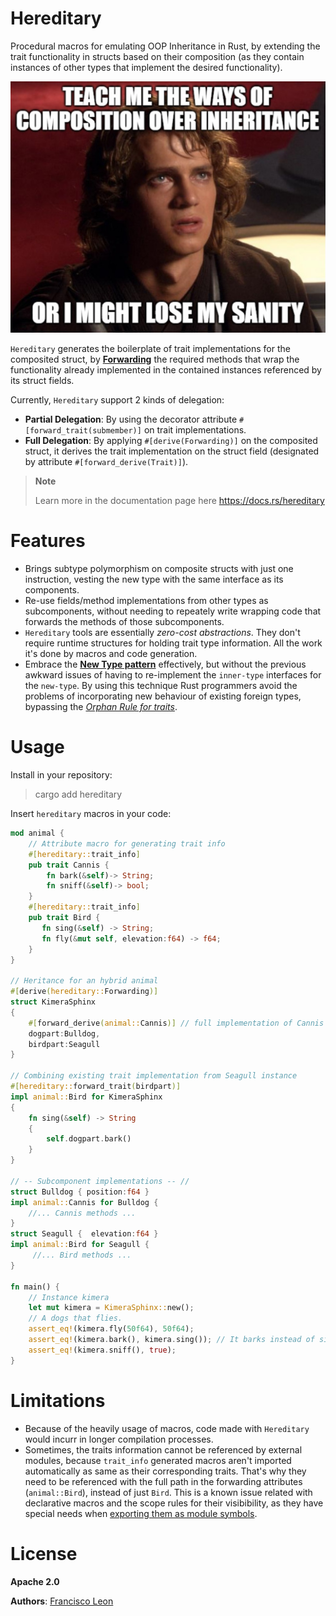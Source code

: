 # Hereditary

Procedural macros for emulating OOP Inheritance in Rust, 
by extending the trait functionality in structs based on their composition
(as they contain instances of other types that implement the desired functionality).

![Composition Over Inheritance](docs/anakin_teachme_the_ways_of_composition.jpg)

`Hereditary` generates the boilerplate of trait implementations for the composited struct,
by [**Forwarding**](https://en.wikipedia.org/wiki/Forwarding_%28object-oriented_programming%29) the 
required methods that wrap the functionality already implemented in the contained instances referenced by its struct fields.

Currently, `Hereditary` support 2 kinds of delegation:
- **Partial Delegation**: By using the decorator attribute `#[forward_trait(submember)]` on trait implementations.
- **Full Delegation**: By applying `#[derive(Forwarding)]` on the composited struct, it derives the trait implementation
 on the struct field (designated by attribute `#[forward_derive(Trait)]`).

> **Note**
>
> Learn more in the documentation page here https://docs.rs/hereditary

# Features
- Brings subtype polymorphism on composite structs with just one instruction, vesting
the new type with the same interface as its components.
- Re-use fields/method implementations from other types as subcomponents, without needing to repeately write wrapping code
that forwards the methods of those subcomponents.
- `Hereditary` tools are essentially *zero-cost abstractions*. They don't require runtime structures for holding trait type information. 
All the work it's done by macros and code generation.
- Embrace the [**New Type pattern**](https://www.lurklurk.org/effective-rust/newtype.html) effectively, but without the previous
awkward issues of having to re-implement the `inner-type` interfaces for the `new-type`. By using this technique Rust programmers
avoid the problems of incorporating new behaviour of existing foreign types, bypassing the 
[*Orphan Rule for traits*](https://doc.rust-lang.org/book/ch10-02-traits.html#implementing-a-trait-on-a-type).

# Usage

Install in your repository:
> cargo add hereditary

Insert `hereditary` macros in your code:

```rust
mod animal {
    // Attribute macro for generating trait info
    #[hereditary::trait_info]
    pub trait Cannis {
        fn bark(&self)-> String;
        fn sniff(&self)-> bool; 
    }
    #[hereditary::trait_info]
    pub trait Bird {
       fn sing(&self) -> String;
       fn fly(&mut self, elevation:f64) -> f64; 
    }
}

// Heritance for an hybrid animal
#[derive(hereditary::Forwarding)]
struct KimeraSphinx 
{    
    #[forward_derive(animal::Cannis)] // full implementation of Cannis
    dogpart:Bulldog,
    birdpart:Seagull
}

// Combining existing trait implementation from Seagull instance
#[hereditary::forward_trait(birdpart)]
impl animal::Bird for KimeraSphinx
{
    fn sing(&self) -> String
    {
        self.dogpart.bark()
    }
}

// -- Subcomponent implementations -- //
struct Bulldog { position:f64 }
impl animal::Cannis for Bulldog { 
    //... Cannis methods ...
}
struct Seagull {  elevation:f64 }
impl animal::Bird for Seagull {
     //... Bird methods ...
}

fn main() {
    // Instance kimera
    let mut kimera = KimeraSphinx::new();
    // A dogs that flies.
    assert_eq!(kimera.fly(50f64), 50f64);
    assert_eq!(kimera.bark(), kimera.sing()); // It barks instead of singing
    assert_eq!(kimera.sniff(), true);
}
```

# Limitations
- Because of the heavily usage of macros, code made with `Hereditary` would incurr in longer compilation processes.
- Sometimes, the traits information cannot be referenced by external modules, because `trait_info` generated macros
aren't imported automatically as same as their corresponding traits. That's why they need to be referenced with the full path 
in the forwarding attributes (`animal::Bird`), instead of just `Bird`. This is a known issue related with declarative macros and the scope rules for
their visibibility, as they have special needs when [exporting them as module symbols](https://danielkeep.github.io/tlborm/book/mbe-min-import-export.html).

# License

**Apache 2.0**

**Authors**: [Francisco Leon](https://github.com/superoptimo)
